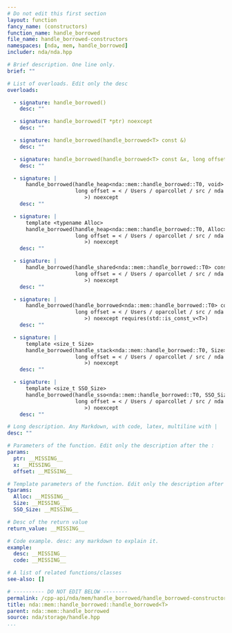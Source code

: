 ```yaml
---
# Do not edit this first section
layout: function
fancy_name: (constructors)
function_name: handle_borrowed
file_name: handle_borrowed-constructors
namespaces: [nda, mem, handle_borrowed]
includer: nda/nda.hpp

# Brief description. One line only.
brief: ""

# List of overloads. Edit only the desc
overloads:

  - signature: handle_borrowed()
    desc: ""

  - signature: handle_borrowed(T *ptr) noexcept
    desc: ""

  - signature: handle_borrowed(handle_borrowed<T> const &)
    desc: ""

  - signature: handle_borrowed(handle_borrowed<T> const &x, long offset) noexcept
    desc: ""

  - signature: |
      handle_borrowed(handle_heap<nda::mem::handle_borrowed::T0, void> const &x,
                      long offset = < / Users / oparcollet / src / nda / c++ / nda / storage /./ handle.hpp : 794 : 67
                         >) noexcept
    desc: ""

  - signature: |
      template <typename Alloc>
      handle_borrowed(handle_heap<nda::mem::handle_borrowed::T0, Alloc> const &x,
                      long offset = < / Users / oparcollet / src / nda / c++ / nda / storage /./ handle.hpp : 799 : 68
                         >) noexcept
    desc: ""

  - signature: |
      handle_borrowed(handle_shared<nda::mem::handle_borrowed::T0> const &x,
                      long offset = < / Users / oparcollet / src / nda / c++ / nda / storage /./ handle.hpp : 803 : 63
                         >) noexcept
    desc: ""

  - signature: |
      handle_borrowed(handle_borrowed<nda::mem::handle_borrowed::T0> const &x,
                      long offset = < / Users / oparcollet / src / nda / c++ / nda / storage /./ handle.hpp : 806 : 65
                         >) noexcept requires(std::is_const_v<T>)
    desc: ""

  - signature: |
      template <size_t Size>
      handle_borrowed(handle_stack<nda::mem::handle_borrowed::T0, Size> const &x,
                      long offset = < / Users / oparcollet / src / nda / c++ / nda / storage /./ handle.hpp : 811 : 68
                         >) noexcept
    desc: ""

  - signature: |
      template <size_t SSO_Size>
      handle_borrowed(handle_sso<nda::mem::handle_borrowed::T0, SSO_Size> const &x,
                      long offset = < / Users / oparcollet / src / nda / c++ / nda / storage /./ handle.hpp : 816 : 70
                         >) noexcept
    desc: ""

# Long description. Any Markdown, with code, latex, multiline with |
desc: ""

# Parameters of the function. Edit only the description after the :
params:
  ptr: __MISSING__
  x: __MISSING__
  offset: __MISSING__

# Template parameters of the function. Edit only the description after the :
tparams:
  Alloc: __MISSING__
  Size: __MISSING__
  SSO_Size: __MISSING__

# Desc of the return value
return_value: __MISSING__

# Code example. desc: any markdown to explain it.
example:
  desc: __MISSING__
  code: __MISSING__

# A list of related functions/classes
see-also: []

# ---------- DO NOT EDIT BELOW --------
permalink: /cpp-api/nda/mem/handle_borrowed/handle_borrowed-constructors
title: nda::mem::handle_borrowed::handle_borrowed<T>
parent: nda::mem::handle_borrowed
source: nda/storage/handle.hpp
...
```



